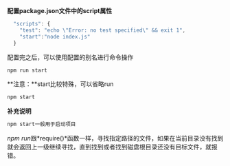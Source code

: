 **配置package.json文件中的script属性**  
```javascript
  "scripts": {
    "test": "echo \"Error: no test specified\" && exit 1",
	"start":"node index.js"
  }
```
配置完之后，可以使用配置的别名进行命令操作  
```javascript
npm run start
```
**注意：**start比较特殊，可以省略run
```javascript
npm start
```
**补充说明**  
```javascript
npm start一般用于启动项目
```
*npm run*跟*require()*函数一样，寻找指定路径的文件，如果在当前目录没有找到就会返回上一级继续寻找，直到找到或者找到磁盘根目录还没有目标文件，就报错。
